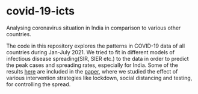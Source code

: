 # covid-19-icts
Analysing coronavirus situation in India in comparison to various other countries.

The code in this repository explores the patterns in COVID-19 data of all countries during Jan-July 2021. We tried to fit in different models of infectious disease spreading(SIR, SIER etc.) to the data in order to predict the peak cases and spreading rates, especially for India. Some of the results [here](https://github.com/srashtig/covid-19-icts/blob/master/SIER-SIR/SEIIRR_model-v3_Ti-fit_ensemble.ipynb) are included in the [paper](https://www.sciencedirect.com/science/article/pii/S0960077920309863), where we studied the effect of various intervention strategies like lockdown, social distancing and testing, for controlling the spread.

